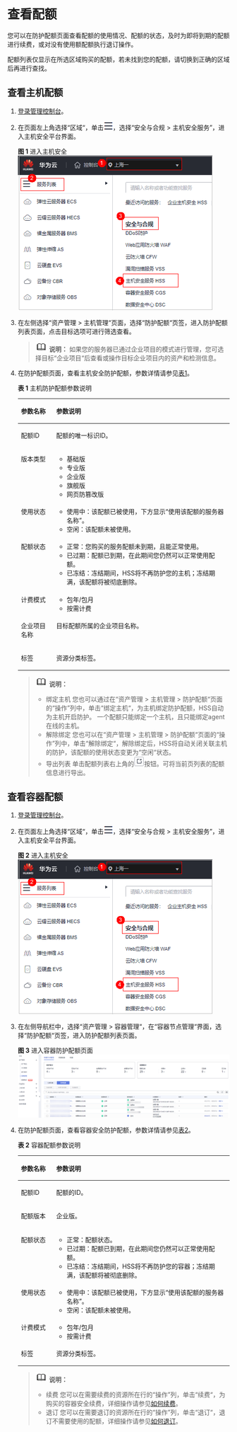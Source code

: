 # 查看配额<a name="hss_01_0108"></a>

您可以在防护配额页面查看配额的使用情况、配额的状态，及时为即将到期的配额进行续费，或对没有使用额配额执行退订操作。

配额列表仅显示在所选区域购买的配额，若未找到您的配额，请切换到正确的区域后再进行查找。

## 查看主机配额<a name="section871919103610"></a>

1.  [登录管理控制台](https://console.huaweicloud.com/?locale=zh-cn)。
2.  在页面左上角选择“区域“，单击![](figures/zh-cn_image_0000001517317834.png)，选择“安全与合规 \> 主机安全服务”，进入主机安全平台界面。

    **图 1**  进入主机安全<a name="hss_01_0234_fig1855613765114"></a>  
    ![](figures/进入主机安全.png "进入主机安全")

3.  在左侧选择“资产管理  \>  主机管理“页面，选择“防护配额“页签，进入防护配额列表页面，点击目标选项可进行筛选查看。

    >![](public_sys-resources/icon-note.gif) **说明：** 
    >如果您的服务器已通过企业项目的模式进行管理，您可选择目标“企业项目“后查看或操作目标企业项目内的资产和检测信息。

4.  在防护配额页面，查看主机安全防护配额，参数详情请参见[表1](#table12752433112311)。

    **表 1**  主机防护配额参数说明

    <a name="table12752433112311"></a>
    <table><thead align="left"><tr id="row575183352310"><th class="cellrowborder" valign="top" width="16.650000000000002%" id="mcps1.2.3.1.1"><p id="p2751123311233"><a name="p2751123311233"></a><a name="p2751123311233"></a>参数名称</p>
    </th>
    <th class="cellrowborder" valign="top" width="83.35000000000001%" id="mcps1.2.3.1.2"><p id="p1575133318237"><a name="p1575133318237"></a><a name="p1575133318237"></a>参数说明</p>
    </th>
    </tr>
    </thead>
    <tbody><tr id="row199069618495"><td class="cellrowborder" valign="top" width="16.650000000000002%" headers="mcps1.2.3.1.1 "><p id="p15906267492"><a name="p15906267492"></a><a name="p15906267492"></a>配额ID</p>
    </td>
    <td class="cellrowborder" valign="top" width="83.35000000000001%" headers="mcps1.2.3.1.2 "><p id="p99064613490"><a name="p99064613490"></a><a name="p99064613490"></a>配额的唯一标识ID。</p>
    </td>
    </tr>
    <tr id="row20751833192318"><td class="cellrowborder" valign="top" width="16.650000000000002%" headers="mcps1.2.3.1.1 "><p id="p14751933182318"><a name="p14751933182318"></a><a name="p14751933182318"></a>版本类型</p>
    </td>
    <td class="cellrowborder" valign="top" width="83.35000000000001%" headers="mcps1.2.3.1.2 "><a name="ul1233018253513"></a><a name="ul1233018253513"></a><ul id="ul1233018253513"><li>基础版</li><li>专业版</li><li>企业版</li><li>旗舰版</li><li>网页防篡改版</li></ul>
    </td>
    </tr>
    <tr id="row10284104174916"><td class="cellrowborder" valign="top" width="16.650000000000002%" headers="mcps1.2.3.1.1 "><p id="p10284842498"><a name="p10284842498"></a><a name="p10284842498"></a>使用状态</p>
    </td>
    <td class="cellrowborder" valign="top" width="83.35000000000001%" headers="mcps1.2.3.1.2 "><a name="ul975133319232"></a><a name="ul975133319232"></a><ul id="ul975133319232"><li>使用中：该配额已被使用，下方显示<span class="parmvalue" id="parmvalue11751333102310"><a name="parmvalue11751333102310"></a><a name="parmvalue11751333102310"></a>“使用该配额的服务器名称”</span>。</li><li>空闲：该配额未被使用。</li></ul>
    </td>
    </tr>
    <tr id="row285016106495"><td class="cellrowborder" valign="top" width="16.650000000000002%" headers="mcps1.2.3.1.1 "><p id="p2085017100493"><a name="p2085017100493"></a><a name="p2085017100493"></a>配额状态</p>
    </td>
    <td class="cellrowborder" valign="top" width="83.35000000000001%" headers="mcps1.2.3.1.2 "><a name="ul207511033152312"></a><a name="ul207511033152312"></a><ul id="ul207511033152312"><li>正常：您购买的服务配额未到期，且能正常使用。</li><li>已过期：配额已到期，在此期间您仍然可以正常使用配额。</li><li>已冻结：冻结期间，HSS将不再防护您的主机；冻结期满，该配额将被彻底删除。</li></ul>
    </td>
    </tr>
    <tr id="row675143362320"><td class="cellrowborder" valign="top" width="16.650000000000002%" headers="mcps1.2.3.1.1 "><p id="p67515332239"><a name="p67515332239"></a><a name="p67515332239"></a>计费模式</p>
    </td>
    <td class="cellrowborder" valign="top" width="83.35000000000001%" headers="mcps1.2.3.1.2 "><a name="ul1241014020399"></a><a name="ul1241014020399"></a><ul id="ul1241014020399"><li>包年/包月</li><li>按需计费</li></ul>
    </td>
    </tr>
    <tr id="row10538730194417"><td class="cellrowborder" valign="top" width="16.650000000000002%" headers="mcps1.2.3.1.1 "><p id="p15380309446"><a name="p15380309446"></a><a name="p15380309446"></a>企业项目名称</p>
    </td>
    <td class="cellrowborder" valign="top" width="83.35000000000001%" headers="mcps1.2.3.1.2 "><p id="p653893074411"><a name="p653893074411"></a><a name="p653893074411"></a>目标配额所属的企业项目名称。</p>
    </td>
    </tr>
    <tr id="row175163352317"><td class="cellrowborder" valign="top" width="16.650000000000002%" headers="mcps1.2.3.1.1 "><p id="p575113332318"><a name="p575113332318"></a><a name="p575113332318"></a>标签</p>
    </td>
    <td class="cellrowborder" valign="top" width="83.35000000000001%" headers="mcps1.2.3.1.2 "><p id="p258211477286"><a name="p258211477286"></a><a name="p258211477286"></a>资源分类标签。</p>
    </td>
    </tr>
    </tbody>
    </table>

    >![](public_sys-resources/icon-note.gif) **说明：** 
    >-   绑定主机
    >    您也可以通过在“资产管理  \>  主机管理  \>  防护配额“页面的“操作”列中，单击“绑定主机“，为主机绑定防护配额，HSS自动为主机开启防护。
    >    一个配额只能绑定一个主机，且只能绑定agent在线的主机。
    >-   解除绑定
    >    您也可以在“资产管理  \>  主机管理  \>  防护配额“页面的“操作”列中，单击“解除绑定“，解除绑定后，HSS将自动关闭关联主机的防护，该配额的使用状态变更为“空闲“状态。
    >-   导出列表
    >    单击配额列表右上角的![](figures/zh-cn_image_0000001568437397.png)按钮。可将当前页列表的配额信息进行导出。

## 查看容器配额<a name="section131291416161815"></a>

1.  [登录管理控制台](https://console.huaweicloud.com/?locale=zh-cn)。
2.  在页面左上角选择“区域“，单击![](figures/zh-cn_image_0000001517317834.png)，选择“安全与合规 \> 主机安全服务”，进入主机安全平台界面。

    **图 2**  进入主机安全<a name="hss_01_0234_fig1855613765114_1"></a>  
    ![](figures/进入主机安全.png "进入主机安全")

3.  在左侧导航栏中，选择“资产管理  \>  容器管理“，在“容器节点管理“界面，选择“防护配额“页签，进入防护配额列表页面。

    **图 3**  进入容器防护配额页面<a name="fig124185115314"></a>  
    ![](figures/进入容器防护配额页面.png "进入容器防护配额页面")

4.  在防护配额页面，查看容器安全防护配额，参数详情请参见[表2](#table64182113318)。

    **表 2**  容器配额参数说明

    <a name="table64182113318"></a>
    <table><thead align="left"><tr id="row94181712319"><th class="cellrowborder" valign="top" width="16.63%" id="mcps1.2.3.1.1"><p id="p64184111311"><a name="p64184111311"></a><a name="p64184111311"></a>参数名称</p>
    </th>
    <th class="cellrowborder" valign="top" width="83.37%" id="mcps1.2.3.1.2"><p id="p14418161163113"><a name="p14418161163113"></a><a name="p14418161163113"></a>参数说明</p>
    </th>
    </tr>
    </thead>
    <tbody><tr id="row64188112318"><td class="cellrowborder" valign="top" width="16.63%" headers="mcps1.2.3.1.1 "><p id="p19418312318"><a name="p19418312318"></a><a name="p19418312318"></a>配额ID</p>
    </td>
    <td class="cellrowborder" valign="top" width="83.37%" headers="mcps1.2.3.1.2 "><p id="p1641813111313"><a name="p1641813111313"></a><a name="p1641813111313"></a>配额的ID。</p>
    </td>
    </tr>
    <tr id="row194897364591"><td class="cellrowborder" valign="top" width="16.63%" headers="mcps1.2.3.1.1 "><p id="p745235310597"><a name="p745235310597"></a><a name="p745235310597"></a>配额版本</p>
    </td>
    <td class="cellrowborder" valign="top" width="83.37%" headers="mcps1.2.3.1.2 "><p id="p796710174919"><a name="p796710174919"></a><a name="p796710174919"></a>企业版。</p>
    </td>
    </tr>
    <tr id="row2418121203119"><td class="cellrowborder" valign="top" width="16.63%" headers="mcps1.2.3.1.1 "><p id="p44184183110"><a name="p44184183110"></a><a name="p44184183110"></a>配额状态</p>
    </td>
    <td class="cellrowborder" valign="top" width="83.37%" headers="mcps1.2.3.1.2 "><a name="ul12936152312318"></a><a name="ul12936152312318"></a><ul id="ul12936152312318"><li>正常：配额状态。</li><li>已过期：配额已到期，在此期间您仍然可以正常使用配额。</li><li>已冻结：冻结期间，HSS将不再防护您的容器；冻结期满，该配额将被彻底删除。</li></ul>
    </td>
    </tr>
    <tr id="row184194123113"><td class="cellrowborder" valign="top" width="16.63%" headers="mcps1.2.3.1.1 "><p id="p2041981153117"><a name="p2041981153117"></a><a name="p2041981153117"></a>使用状态</p>
    </td>
    <td class="cellrowborder" valign="top" width="83.37%" headers="mcps1.2.3.1.2 "><a name="ul1412161203111"></a><a name="ul1412161203111"></a><ul id="ul1412161203111"><li>使用中：该配额已被使用，下方显示<span class="parmvalue" id="parmvalue21209125317"><a name="parmvalue21209125317"></a><a name="parmvalue21209125317"></a>“使用该配额的服务器名称”</span>。</li><li>空闲：该配额未被使用。</li></ul>
    </td>
    </tr>
    <tr id="row2188944155910"><td class="cellrowborder" valign="top" width="16.63%" headers="mcps1.2.3.1.1 "><p id="p101887446593"><a name="p101887446593"></a><a name="p101887446593"></a>计费模式</p>
    </td>
    <td class="cellrowborder" valign="top" width="83.37%" headers="mcps1.2.3.1.2 "><a name="ul1587594081518"></a><a name="ul1587594081518"></a><ul id="ul1587594081518"><li>包年/包月</li><li>按需计费</li></ul>
    </td>
    </tr>
    <tr id="row16577632165912"><td class="cellrowborder" valign="top" width="16.63%" headers="mcps1.2.3.1.1 "><p id="p125781032135914"><a name="p125781032135914"></a><a name="p125781032135914"></a>标签</p>
    </td>
    <td class="cellrowborder" valign="top" width="83.37%" headers="mcps1.2.3.1.2 "><p id="p4578163214590"><a name="p4578163214590"></a><a name="p4578163214590"></a>资源分类标签。</p>
    </td>
    </tr>
    </tbody>
    </table>

    >![](public_sys-resources/icon-note.gif) **说明：** 
    >-   续费
    >    您可以在需要续费的资源所在行的“操作”列，单击“续费“，为购买的容器安全续费，详细操作请参见[如何续费](https://support.huaweicloud.com/hss2.0_faq/hss_01_0456.html)。
    >-   退订
    >    您可以在需要退订的资源所在行的“操作”列，单击“退订“，退订不需要使用的配额，详细操作请参见[如何退订](https://support.huaweicloud.com/hss2.0_faq/hss_01_0457.html)。

